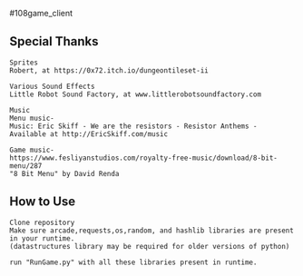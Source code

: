 #108game_client
## Special Thanks
    Sprites
    Robert, at https://0x72.itch.io/dungeontileset-ii
    
    Various Sound Effects
    Little Robot Sound Factory, at www.littlerobotsoundfactory.com

    Music
    Menu music-
    Music: Eric Skiff - We are the resistors - Resistor Anthems -
    Available at http://EricSkiff.com/music
    
    Game music-
    https://www.fesliyanstudios.com/royalty-free-music/download/8-bit-menu/287
    "8 Bit Menu" by David Renda
    
## How to Use
    Clone repository
    Make sure arcade,requests,os,random, and hashlib libraries are present in your runtime.
    (datastructures library may be required for older versions of python)
    
    run "RunGame.py" with all these libraries present in runtime.